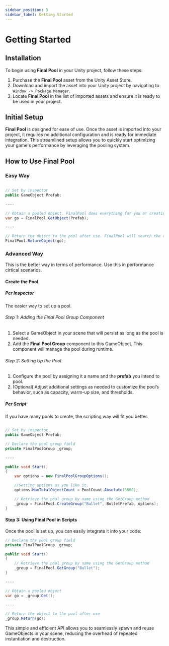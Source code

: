 ```yaml
---
sidebar_position: 5
sidebar_label: Getting Started
---
```


# Getting Started

## Installation

To begin using **Final Pool** in your Unity project, follow these steps:

1. Purchase the **Final Pool** asset from the Unity Asset Store.
2. Download and import the asset into your Unity project by navigating to `Window -> Package Manager`.
3. Locate **Final Pool** in the list of imported assets and ensure it is ready to be used in your project.

## Initial Setup

**Final Pool** is designed for ease of use. Once the asset is imported into your project, it requires no additional configuration and is ready for immediate integration. This streamlined setup allows you to quickly start optimizing your game's performance by leveraging the pooling system.

## How to Use Final Pool

### Easy Way

```csharp

// Set by inspector
public GameObject Prefab;

----

// Obtain a pooled object. FinalPool does everything for you or creating a new one.
var go = FinalPool.GetObject(Prefab);

----

// Return the object to the pool after use. FinalPool will search the right pool to return the object.
FinalPool.ReturnObject(go);
```

### Advanced Way

This is the better way in terms of performance. Use this in performance cirtical scenarios.

#### Create the Pool

##### Per Inspector

The easier way to set up a pool.

###### Step 1: Adding the Final Pool Group Component

1. Select a GameObject in your scene that will persist as long as the pool is needed.
2. Add the **Final Pool Group** component to this GameObject. This component will manage the pool during runtime.

###### Step 2: Setting Up the Pool

1. Configure the pool by assigning it a name and the **prefab** you intend to pool. 
2. (Optional) Adjust additional settings as needed to customize the pool’s behavior, such as capacity, warm-up size, and thresholds.

##### Per Script

If you have many pools to create, the scripting way will fit you better.

```csharp

// Set by inspector
public GameObject Prefab;

// Declare the pool group field
private FinalPoolGroup _group;

----

public void Start()
{
    var options = new FinalPoolGroupOptions();

    //Setting options as you like it.
    options.MaxTotalObjectCount = PoolCount.Absolute(5000);

    // Retrieve the pool group by name using the GetGroup method
    _group = FinalPool.CreateGroup("Bullet", BulletPrefab, options);
}

```

#### Step 3: Using Final Pool in Scripts

Once the pool is set up, you can easily integrate it into your code:

```csharp
// Declare the pool group field
private FinalPoolGroup _group;

public void Start()
{
    // Retrieve the pool group by name using the GetGroup method
    _group = FinalPool.GetGroup("Bullet");
}

----

// Obtain a pooled object
var go = _group.Get();

----

// Return the object to the pool after use
_group.Return(go);
```

This simple and efficient API allows you to seamlessly spawn and reuse GameObjects in your scene, reducing the overhead of repeated instantiation and destruction.
